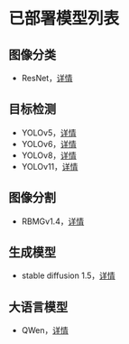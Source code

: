 
# 已部署模型列表

## 图像分类
- ResNet，[详情](demo/classification/README.md)

## 目标检测
- YOLOv5，[详情](demo/detect/README.md)
- YOLOv6，[详情](demo/detect/README.md)
- YOLOv8，[详情](demo/detect/README.md)
- YOLOv11，[详情](demo/detect/README.md)

## 图像分割
- RBMGv1.4，[详情](demo/segment/README.md)

## 生成模型
- stable diffusion 1.5，[详情](demo/stable_diffusion/README.md)

## 大语言模型
- QWen，[详情](demo/llama/README.md)
